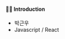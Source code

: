 <!--

<div align='center'>

![header](https://capsule-render.vercel.app/api?type=Waving&color=0:CCCCFF,50:FFCCCC,100:FF99CC&height=250&section=header&text=Geunwoo&fontAlign=50&fontAlignY=40&fontSize=80&fontColor=ffffff&animation=fadeIn)<br> 
<a href="https://geunu97.tistory.com/"><img src="https://img.shields.io/badge/Blog-000000?style=flat&for-the-badge&logo=Blogger&logoColor=white"></a>
[![Gmail](https://img.shields.io/badge/Gmail-EA4335?style=flat&logo=Gmail&logoColor=white)](mailto:olo90632951@gmail.com)
<a href="https://twitter.com/geunu97"><img src="https://img.shields.io/badge/Twitter-1DA1F2?style=flat&for-the-badge&logo=Twitter&logoColor=white"></a>

</div>

-->

#### 👨‍💻 Introduction
- 박근우 
- Javascript / React
<!-- 
- Front-End Engineer 
-->

<!--
#### 📜 Activity
- 오픈소스 <a href="https://github.com/facebookexperimental/Recoil">Facebook Recoil</a> 컨트리뷰터
- 오픈소스 <a href="https://github.com/JaeYeopHan/Interview_Question_for_Beginner">Interview_Question_for_Beginner</a> 컨트리뷰터
- 오픈소스 <a href="https://github.com/javascript-tutorial/ko.javascript.info">Modern Javascript</a> 컨트리뷰터
-->

<!--
#### Work Experience 
- ......  (2022.xx ~ )
-->

<!--
#### 🦴 Others
[![github stats](https://github-readme-stats.vercel.app/api?username=geunu97&show_icons=true&theme=buefy)](https://github.com/anuraghazra/github-readme-stats)

[![Solved.ac Profile](http://mazassumnida.wtf/api/v2/generate_badge?boj=olo90632951)](https://solved.ac/olo90632951/) 
-->



